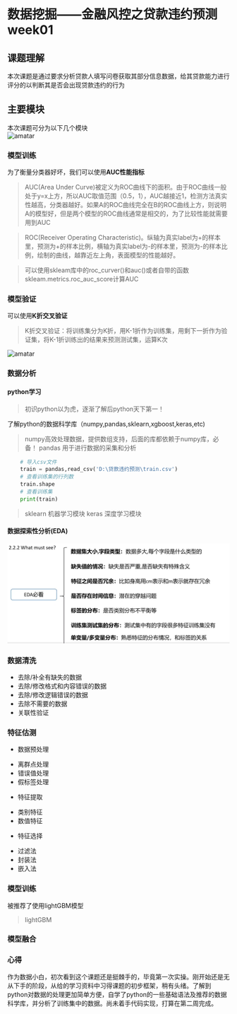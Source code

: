 # 数据挖掘——金融风控之贷款违约预测week01

## 课题理解

本次课题是通过要求分析贷款人填写问卷获取其部分信息数据，给其贷款能力进行评分的以判断其是否会出现贷款违约的行为

## 主要模块

本次课题可分为以下几个模块  
![amatar](src/module.png)

### 模型训练

为了衡量分类器好坏，我们可以使用**AUC性能指标**
> AUC(Area Under Curve)被定义为ROC曲线下的面积。由于ROC曲线一般处于y=x上方，所以AUC取值范围（0.5，1），AUC越接近1，检测方法真实性越高，分类器越好。如果A的ROC曲线完全在B的ROC曲线上方，则说明A的模型好，但是两个模型的ROC曲线通常是相交的，为了比较性能就需要用到AUC

> ROC(Receiver Operating Characteristic)。纵轴为真实label为+的样本里，预测为+的样本比例，横轴为真实label为-的样本里，预测为-的样本比例，绘制的曲线，越靠近左上角，表面模型的性能越好。

> 可以使用skleam库中的roc_curver()和auc()或者自带的函数skleam.metrics.roc_auc_score计算AUC

### 模型验证

可以使用**K折交叉验证**

> K折交叉验证：将训练集分为K折，用K-1折作为训练集，用剩下一折作为验证集，将K-1折训练出的结果来预测测试集，运算K次

![amatar](src/K_fold.png)

### 数据分析

#### python学习
> 初识python以为虎，逐渐了解后python天下第一！

了解python的数据科学库（numpy,pandas,sklearn,xgboost,keras,etc)
> numpy高效处理数据，提供数组支持，后面的库都依赖于numpy库，必备！
> pandas 用于进行数据的采集和分析

```python
	# 导入csv文件
	train = pandas,read_csv('D:\贷款违约预测\train.csv')   
	# 查看训练集的行列数
	train.shape
	# 查看训练集
	print(train)
```

> sklearn 机器学习模块
> keras 深度学习模块

#### 数据探索性分析(EDA)  
![amatar](src/EDA.png)  


### 数据清洗  
 - 去除/补全有缺失的数据
 - 去除/修改格式和内容错误的数据
 - 去除/修改逻辑错误的数据
 - 去除不需要的数据
 - 关联性验证
 
### 特征估测  
 - 数据预处理
  * 离群点处理
  * 错误值处理
  * 假标签处理
 - 特征提取
  * 类别特征
  * 数值特征
 - 特征选择
  * 过滤法
  * 封装法
  * 嵌入法
  
### 模型训练
被推荐了使用lightGBM模型
> lightGBM

### 模型融合

### 心得
作为数据小白，初次看到这个课题还是挺棘手的，毕竟第一次实操。刚开始还是无从下手的阶段，从给的学习资料中习得课题的初步框架，稍有头绪。了解到python对数据的处理更加简单方便，自学了python的一些基础语法及推荐的数据科学库，并分析了训练集中的数据。尚未着手代码实现，打算在第二周完成。
